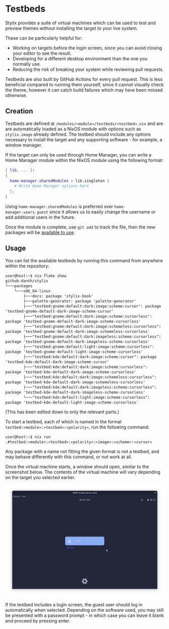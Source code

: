 # Testbeds

Stylix provides a suite of virtual machines which can be used to test and
preview themes without installing the target to your live system.

These can be particularly helpful for:

- Working on targets before the login screen, since you can avoid closing your
editor to see the result.
- Developing for a different desktop environment than the one you normally use.
- Reducing the risk of breaking your system while reviewing pull requests.

Testbeds are also built by GitHub Actions for every pull request. This is less
beneficial compared to running them yourself, since it cannot visually check the
theme, however it can catch build failures which may have been missed otherwise.

## Creation

Testbeds are defined at `/modules/«module»/testbeds/«testbed».nix` and are are
automatically loaded as a NixOS module with options such as `stylix.image`
already defined. The testbed should include any options necessary to install the
target and any supporting software - for example, a window manager.

If the target can only be used through Home Manager, you can write a Home
Manager module within the NixOS module using the following format:

```nix
{ lib, ... }:
{
  home-manager.sharedModules = lib.singleton {
    # Write Home Manager options here
  };
}
```

Using `home-manager.sharedModules` is preferred over `home-manager.users.guest`
since it allows us to easily change the username or add additional users in the
future.

Once the module is complete, use `git add` to track the file, then the new
packages will be [available to use](#usage).

## Usage

You can list the available testbeds by running this command from anywhere within
the repository:

```console
user@host:~$ nix flake show
github:danth/stylix
└───packages
    └───x86_64-linux
        ├───docs: package 'stylix-book'
        ├───palette-generator: package 'palette-generator'
        ├───"testbed:gnome:default:dark:image:scheme:cursor": package 'testbed-gnome-default-dark-image-scheme-cursor'
        ├───"testbed:gnome:default:dark:image:scheme:cursorless": package 'testbed-gnome-default-dark-image-scheme-cursorless'
        ├───"testbed:gnome:default:dark:image:schemeless:cursorless": package 'testbed-gnome-default-dark-image-schemeless-cursorless'
        ├───"testbed:gnome:default:dark:imageless:scheme:cursorless": package 'testbed-gnome-default-dark-imageless-scheme-cursorless'
        ├───"testbed:gnome:default:light:image:scheme:cursorless": package 'testbed-gnome-default-light-image-scheme-cursorless'
        ├───"testbed:kde:default:dark:image:scheme:cursor": package 'testbed-kde-default-dark-image-scheme-cursor'
        ├───"testbed:kde:default:dark:image:scheme:cursorless": package 'testbed-kde-default-dark-image-scheme-cursorless'
        ├───"testbed:kde:default:dark:image:schemeless:cursorless": package 'testbed-kde-default-dark-image-schemeless-cursorless'
        ├───"testbed:kde:default:dark:imageless:scheme:cursorless": package 'testbed-kde-default-dark-imageless-scheme-cursorless'
        └───"testbed:kde:default:light:image:scheme:cursorless": package 'testbed-kde-default-light-image-scheme-cursorless'
```

(This has been edited down to only the relevant parts.)

To start a testbed, each of which is named in the format
`testbed:«module»:«testbed»:«polarity»`, run the following command:

```console
user@host:~$ nix run .#testbed:«module»:«testbed»:«polarity»:«image»:«scheme»:«cursor»
```

Any package with a name not fitting the given format is not a testbed, and may
behave differently with this command, or not work at all.

Once the virtual machine starts, a window should open, similar to the screenshot
below. The contents of the virtual machine will vary depending on the target you
selected earlier.

![GDM login screen with a dark background color and showing a guest user](testbed_gnome_default_dark.png)

If the testbed includes a login screen, the guest user should log in
automatically when selected. Depending on the software used, you may still be
presented with a password prompt - in which case you can leave it blank and
proceed by pressing enter.
